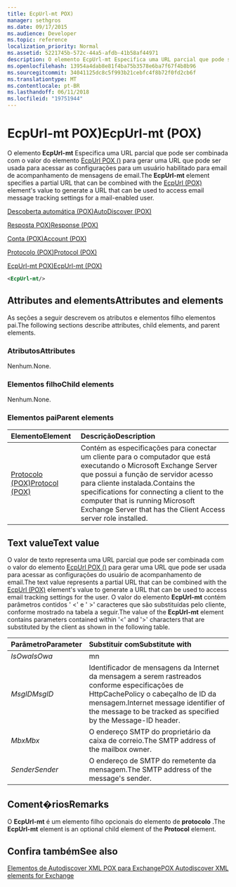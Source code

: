 ```yaml
---
title: EcpUrl-mt POX)
manager: sethgros
ms.date: 09/17/2015
ms.audience: Developer
ms.topic: reference
localization_priority: Normal
ms.assetid: 5221745b-572c-44a5-afdb-41b58af44971
description: O elemento EcpUrl-mt Especifica uma URL parcial que pode ser combinada com o valor do elemento EcpUrl POX () para gerar uma URL que pode ser usada para acessar as configurações para um usuário habilitado para email de acompanhamento de mensagens de email.
ms.openlocfilehash: 13954a4dab8e81f4ba75b3578e6ba7f67f4b8b96
ms.sourcegitcommit: 34041125dc8c5f993b21cebfc4f8b72f0fd2cb6f
ms.translationtype: MT
ms.contentlocale: pt-BR
ms.lasthandoff: 06/11/2018
ms.locfileid: "19751944"
---
```

# <a name="ecpurl-mt-pox"></a><span data-ttu-id="b5038-103">EcpUrl-mt POX)</span><span class="sxs-lookup"><span data-stu-id="b5038-103">EcpUrl-mt (POX)</span></span>

<span data-ttu-id="b5038-104">O elemento **EcpUrl-mt** Especifica uma URL parcial que pode ser combinada com o valor do elemento [EcpUrl POX ()](ecpurl-pox.md) para gerar uma URL que pode ser usada para acessar as configurações para um usuário habilitado para email de acompanhamento de mensagens de email.</span><span class="sxs-lookup"><span data-stu-id="b5038-104">The **EcpUrl-mt** element specifies a partial URL that can be combined with the [EcpUrl (POX)](ecpurl-pox.md) element's value to generate a URL that can be used to access email message tracking settings for a mail-enabled user.</span></span> 
  
[<span data-ttu-id="b5038-105">Descoberta automática (POX)</span><span class="sxs-lookup"><span data-stu-id="b5038-105">AutoDiscover (POX)</span></span>](autodiscover-pox.md)
  
[<span data-ttu-id="b5038-106">Resposta POX)</span><span class="sxs-lookup"><span data-stu-id="b5038-106">Response (POX)</span></span>](response-pox.md)
  
[<span data-ttu-id="b5038-107">Conta (POX)</span><span class="sxs-lookup"><span data-stu-id="b5038-107">Account (POX)</span></span>](account-pox.md)
  
[<span data-ttu-id="b5038-108">Protocolo (POX)</span><span class="sxs-lookup"><span data-stu-id="b5038-108">Protocol (POX)</span></span>](protocol-pox.md)
  
[<span data-ttu-id="b5038-109">EcpUrl-mt POX)</span><span class="sxs-lookup"><span data-stu-id="b5038-109">EcpUrl-mt (POX)</span></span>](ecpurl-mt-pox.md)
  
```XML
<EcpUrl-mt/>
```

## <a name="attributes-and-elements"></a><span data-ttu-id="b5038-110">Attributes and elements</span><span class="sxs-lookup"><span data-stu-id="b5038-110">Attributes and elements</span></span>

<span data-ttu-id="b5038-111">As seções a seguir descrevem os atributos e elementos filho elementos pai.</span><span class="sxs-lookup"><span data-stu-id="b5038-111">The following sections describe attributes, child elements, and parent elements.</span></span>
  
### <a name="attributes"></a><span data-ttu-id="b5038-112">Atributos</span><span class="sxs-lookup"><span data-stu-id="b5038-112">Attributes</span></span>

<span data-ttu-id="b5038-113">Nenhum.</span><span class="sxs-lookup"><span data-stu-id="b5038-113">None.</span></span>
  
### <a name="child-elements"></a><span data-ttu-id="b5038-114">Elementos filho</span><span class="sxs-lookup"><span data-stu-id="b5038-114">Child elements</span></span>

<span data-ttu-id="b5038-115">Nenhum.</span><span class="sxs-lookup"><span data-stu-id="b5038-115">None.</span></span>
  
### <a name="parent-elements"></a><span data-ttu-id="b5038-116">Elementos pai</span><span class="sxs-lookup"><span data-stu-id="b5038-116">Parent elements</span></span>

|<span data-ttu-id="b5038-117">**Elemento**</span><span class="sxs-lookup"><span data-stu-id="b5038-117">**Element**</span></span>|<span data-ttu-id="b5038-118">**Descrição**</span><span class="sxs-lookup"><span data-stu-id="b5038-118">**Description**</span></span>|
|:-----|:-----|
|[<span data-ttu-id="b5038-119">Protocolo (POX)</span><span class="sxs-lookup"><span data-stu-id="b5038-119">Protocol (POX)</span></span>](protocol-pox.md) <br/> |<span data-ttu-id="b5038-120">Contém as especificações para conectar um cliente para o computador que está executando o Microsoft Exchange Server que possui a função de servidor acesso para cliente instalada.</span><span class="sxs-lookup"><span data-stu-id="b5038-120">Contains the specifications for connecting a client to the computer that is running Microsoft Exchange Server that has the Client Access server role installed.</span></span>  <br/> |
   
## <a name="text-value"></a><span data-ttu-id="b5038-121">Text value</span><span class="sxs-lookup"><span data-stu-id="b5038-121">Text value</span></span>

<span data-ttu-id="b5038-122">O valor de texto representa uma URL parcial que pode ser combinada com o valor do elemento [EcpUrl POX ()](ecpurl-pox.md) para gerar uma URL que pode ser usada para acessar as configurações do usuário de acompanhamento de email.</span><span class="sxs-lookup"><span data-stu-id="b5038-122">The text value represents a partial URL that can be combined with the [EcpUrl (POX)](ecpurl-pox.md) element's value to generate a URL that can be used to access email tracking settings for the user.</span></span> <span data-ttu-id="b5038-123">O valor do elemento **EcpUrl-mt** contém parâmetros contidos ' <' e ' >' caracteres que são substituídas pelo cliente, conforme mostrado na tabela a seguir.</span><span class="sxs-lookup"><span data-stu-id="b5038-123">The value of the **EcpUrl-mt** element contains parameters contained within '<' and '>' characters that are substituted by the client as shown in the following table.</span></span> 
  
|<span data-ttu-id="b5038-124">**Parâmetro**</span><span class="sxs-lookup"><span data-stu-id="b5038-124">**Parameter**</span></span>|<span data-ttu-id="b5038-125">**Substituir com**</span><span class="sxs-lookup"><span data-stu-id="b5038-125">**Substitute with**</span></span>|
|:-----|:-----|
| <span data-ttu-id="b5038-126">_IsOwa_</span><span class="sxs-lookup"><span data-stu-id="b5038-126">_IsOwa_</span></span> <br/> |<span data-ttu-id="b5038-127">m</span><span class="sxs-lookup"><span data-stu-id="b5038-127">n</span></span>  <br/> |
| <span data-ttu-id="b5038-128">_MsgID_</span><span class="sxs-lookup"><span data-stu-id="b5038-128">_MsgID_</span></span> <br/> |<span data-ttu-id="b5038-129">Identificador de mensagens da Internet da mensagem a serem rastreados conforme especificações de HttpCachePolicy o cabeçalho de ID da mensagem.</span><span class="sxs-lookup"><span data-stu-id="b5038-129">Internet message identifier of the message to be tracked as specified by the Message-ID header.</span></span>  <br/> |
| <span data-ttu-id="b5038-130">_Mbx_</span><span class="sxs-lookup"><span data-stu-id="b5038-130">_Mbx_</span></span> <br/> |<span data-ttu-id="b5038-131">O endereço SMTP do proprietário da caixa de correio.</span><span class="sxs-lookup"><span data-stu-id="b5038-131">The SMTP address of the mailbox owner.</span></span>  <br/> |
| <span data-ttu-id="b5038-132">_Sender_</span><span class="sxs-lookup"><span data-stu-id="b5038-132">_Sender_</span></span> <br/> |<span data-ttu-id="b5038-133">O endereço de SMTP do remetente da mensagem.</span><span class="sxs-lookup"><span data-stu-id="b5038-133">The SMTP address of the message's sender.</span></span>  <br/> |
   
## <a name="remarks"></a><span data-ttu-id="b5038-134">Coment�rios</span><span class="sxs-lookup"><span data-stu-id="b5038-134">Remarks</span></span>

<span data-ttu-id="b5038-135">O **EcpUrl-mt** é um elemento filho opcionais do elemento de **protocolo** .</span><span class="sxs-lookup"><span data-stu-id="b5038-135">The **EcpUrl-mt** element is an optional child element of the **Protocol** element.</span></span> 
  
## <a name="see-also"></a><span data-ttu-id="b5038-136">Confira também</span><span class="sxs-lookup"><span data-stu-id="b5038-136">See also</span></span>



[<span data-ttu-id="b5038-137">Elementos de Autodiscover XML POX para Exchange</span><span class="sxs-lookup"><span data-stu-id="b5038-137">POX Autodiscover XML elements for Exchange</span></span>](pox-autodiscover-xml-elements-for-exchange.md)

